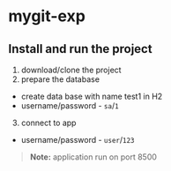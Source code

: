# mygit-exp

## Install and run the project 
1. download/clone the project 
2. prepare the database
  * create data base with name test1 in H2
  * username/password - `sa`/`1`
3. connect to app
  * username/password - `user`/`123`
> **Note:** application run on port 8500




